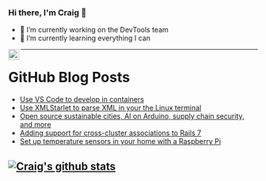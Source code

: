 ### Hi there, I'm Craig 👋

<!--
**CraigTeelFugro/CraigTeelFugro** is a ✨ _special_ ✨ repository because its `README.md` (this file) appears on your GitHub profile.

Here are some ideas to get you started:
-->

- 🔭 I’m currently working on the DevTools team
- 🌱 I’m currently learning everything I can

[<img align="left" alt="Craig Teel | LinkedIn" width="22px" src="https://cdn.jsdelivr.net/npm/simple-icons@v3/icons/linkedin.svg" />][linkedin]

---

# GitHub Blog Posts

<!-- BLOG-POST-LIST:START -->
- [Use VS Code to develop in containers](https://opensource.com/article/21/7/vs-code-remote-containers-podman)
- [Use XMLStarlet to parse XML in your the Linux terminal](https://opensource.com/article/21/7/parse-xml-linux)
- [Open source sustainable cities, AI on Arduino, supply chain security, and more](https://opensource.com/article/21/7/open-source-news)
- [Adding support for cross-cluster associations to Rails 7](https://github.blog/2021-07-12-adding-support-cross-cluster-associations-rails-7/)
- [Set up temperature sensors in your home with a Raspberry Pi](https://opensource.com/article/21/7/temperature-sensors-pi)
<!-- BLOG-POST-LIST:END -->

## [![Craig's github stats](https://github-readme-stats.vercel.app/api?username=craigteelfugro)](https://github.com/anuraghazra/github-readme-stats)


[linkedin]: https://linkedin.com/in/craig-teel-b8786771
